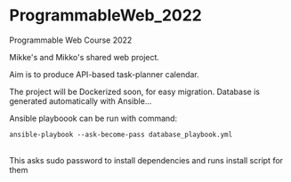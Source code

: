 # ProgrammableWeb_2022
Programmable Web Course 2022

Mikke's and Mikko's shared web project.

Aim is to produce API-based task-planner calendar.

The project will be Dockerized soon, for easy migration.
Database is generated automatically with Ansible...

Ansible playboook can be run with command:
<br>

```
ansible-playbook --ask-become-pass database_playbook.yml
```
<br>
This asks sudo password to install dependencies and runs install script for them
